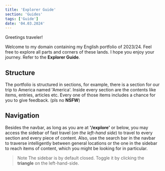 ```yaml
---
title: 'Explorer Guide'
section: 'Guides'
tags: ['Guide']
date: '04.03.2024'
---
```


Greetings traveler!

Welcome to my domain containing my English portfolio of 2023/24. Feel free to
explore all parts and corners of these lands. I hope you enjoy your journey. Refer to the
**Explorer Guide**.

## Structure

The portfolio is structured in sections, for example, there is a section for our trip to America
named 'America'. Inside every section are the contents like items, entries, articles etc. Every one
of those items includes a chance for you to give feedback. (pls no **NSFW**)

## Navigation

Besides the navbar, as long as you are at **'/explore'** or below, you may access the sidebar of
fast travel (_on the left-hand side_) to travel to every section and every piece of content. Also, use the
search bar in the navbar to traverse intelligently between general locations or the one in the
sidebar to reach items of content, which you might be looking for in particular.

> Note
> The sidebar is by default closed. Toggle it by clicking the **triangle** on the left-hand-side.

 <!-- TODO: Table of Contents -->
